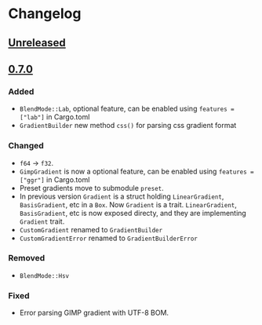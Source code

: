 # Changelog

## [Unreleased](https://github.com/mazznoer/colorgrad-rs/compare/v0.7.0...HEAD)

## [0.7.0](https://github.com/mazznoer/colorgrad-rs/compare/v0.6.2...v0.7.0)

### Added

- `BlendMode::Lab`, optional feature, can be enabled using `features = ["lab"]` in Cargo.toml
- `GradientBuilder` new method `css()` for parsing css gradient format

### Changed

- `f64` -> `f32`.
- `GimpGradient` is now a optional feature, can be enabled using `features = ["ggr"]` in Cargo.toml
- Preset gradients move to submodule `preset`.
- In previous version `Gradient` is a struct holding `LinearGradient`, `BasisGradient`, etc in a `Box`.
  Now `Gradient` is a trait. `LinearGradient`, `BasisGradient`, etc is now exposed directy,
  and they are implementing `Gradient` trait.
- `CustomGradient` renamed to `GradientBuilder`
- `CustomGradientError` renamed to `GradientBuilderError`

### Removed

- `BlendMode::Hsv`

### Fixed

- Error parsing GIMP gradient with UTF-8 BOM.

